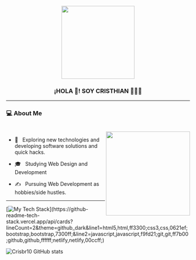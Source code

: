 <p align="center" width="300">
   <img align="center" width="200" src="https://user-images.githubusercontent.com/120913427/229366680-034ead22-3abe-40d0-a74c-0cf48043dee5.png" />
   <h3 align="center">¡HOLA 👋! SOY CRISTHIAN 👨🏻‍💻</h3>
</p>
<hr>

<h3> 💻 About Me </h3>
<br>

<img align='right' src="https://media.giphy.com/media/M9gbBd9nbDrOTu1Mqx/giphy.gif" width="230">

- 🤔 &nbsp; Exploring new technologies and developing software solutions and quick hacks.

- 🎓 &nbsp; Studying Web Design and Development

- ✍️ &nbsp; Pursuing Web Development as hobbies/side hustles.

<hr>

[![My Tech Stack](https://github-readme-tech-stack.vercel.app/api/cards?lineCount=2&theme=github_dark&line1=html5,html,ff3300;css3,css,0621ef;bootstrap,bootstrap,7300ff;&line2=javascript,javascript,f9fd21;git,git,ff7b00;github,github,ffffff;netlify,netlify,00ccff;)](https://github-readme-tech-stack.vercel.app/api/cards?lineCount=2&theme=github_dark&line1=html5,html,ff3300;css3,css,0621ef;bootstrap,bootstrap,7300ff;&line2=javascript,javascript,f9fd21;git,git,ff7b00;github,github,ffffff;netlify,netlify,00ccff;)

![Crisbr10 GitHub stats](https://github-readme-stats.vercel.app/api?username=Crisbr10&show_icons=true&theme=radical)
